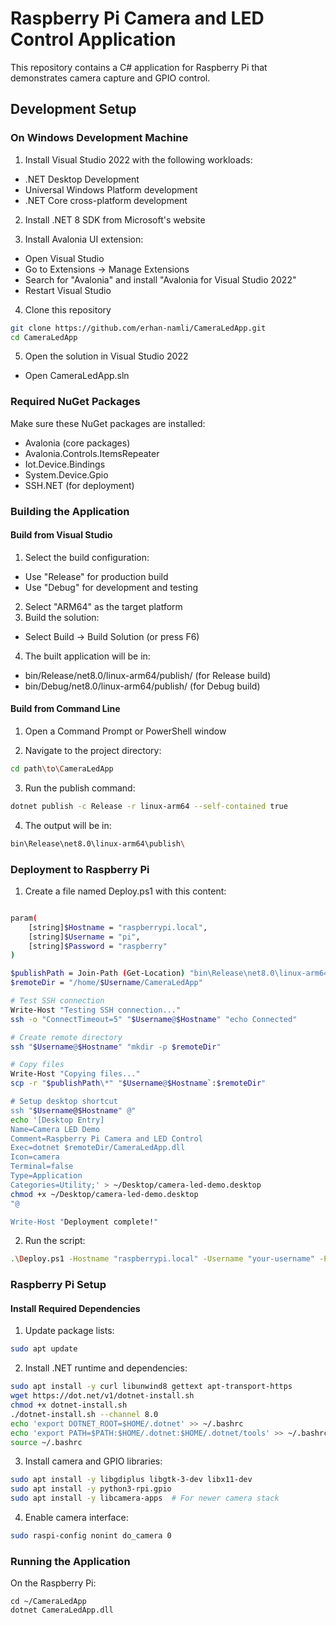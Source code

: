 # Raspberry Pi Camera and LED Control Application

This repository contains a C# application for Raspberry Pi that demonstrates camera capture and GPIO control.

## Development Setup

### On Windows Development Machine

1. Install Visual Studio 2022 with the following workloads:

- .NET Desktop Development
- Universal Windows Platform development
- .NET Core cross-platform development

2. Install .NET 8 SDK from Microsoft's website

3. Install Avalonia UI extension:

- Open Visual Studio
- Go to Extensions → Manage Extensions
- Search for "Avalonia" and install "Avalonia for Visual Studio 2022"
- Restart Visual Studio

4. Clone this repository

```bash
git clone https://github.com/erhan-namli/CameraLedApp.git
cd CameraLedApp
```

5. Open the solution in Visual Studio 2022

- Open CameraLedApp.sln

### Required NuGet Packages

Make sure these NuGet packages are installed:

- Avalonia (core packages)
- Avalonia.Controls.ItemsRepeater
- Iot.Device.Bindings
- System.Device.Gpio
- SSH.NET (for deployment)

### Building the Application

#### Build from Visual Studio

1. Select the build configuration:

- Use "Release" for production build
- Use "Debug" for development and testing


2. Select "ARM64" as the target platform
3. Build the solution:

- Select Build → Build Solution (or press F6)


4. The built application will be in:

- bin/Release/net8.0/linux-arm64/publish/ (for Release build)
- bin/Debug/net8.0/linux-arm64/publish/ (for Debug build)

#### Build from Command Line

1. Open a Command Prompt or PowerShell window

2. Navigate to the project directory:

```bash
cd path\to\CameraLedApp
```

3. Run the publish command:

```bash
dotnet publish -c Release -r linux-arm64 --self-contained true
```

4. The output will be in:

```bash
bin\Release\net8.0\linux-arm64\publish\
```

### Deployment to Raspberry Pi

1. Create a file named Deploy.ps1 with this content:

```bash

param(
    [string]$Hostname = "raspberrypi.local",
    [string]$Username = "pi",
    [string]$Password = "raspberry"
)

$publishPath = Join-Path (Get-Location) "bin\Release\net8.0\linux-arm64\publish"
$remoteDir = "/home/$Username/CameraLedApp"

# Test SSH connection
Write-Host "Testing SSH connection..."
ssh -o "ConnectTimeout=5" "$Username@$Hostname" "echo Connected"

# Create remote directory
ssh "$Username@$Hostname" "mkdir -p $remoteDir"

# Copy files
Write-Host "Copying files..."
scp -r "$publishPath\*" "$Username@$Hostname`:$remoteDir"

# Setup desktop shortcut
ssh "$Username@$Hostname" @"
echo '[Desktop Entry]
Name=Camera LED Demo
Comment=Raspberry Pi Camera and LED Control
Exec=dotnet $remoteDir/CameraLedApp.dll
Icon=camera
Terminal=false
Type=Application
Categories=Utility;' > ~/Desktop/camera-led-demo.desktop
chmod +x ~/Desktop/camera-led-demo.desktop
"@

Write-Host "Deployment complete!"

```

2. Run the script:

```bash
.\Deploy.ps1 -Hostname "raspberrypi.local" -Username "your-username" -Password "your-password"
```

### Raspberry Pi Setup

#### Install Required Dependencies

1. Update package lists:

```bash
sudo apt update
```

2. Install .NET runtime and dependencies:

```bash
sudo apt install -y curl libunwind8 gettext apt-transport-https
wget https://dot.net/v1/dotnet-install.sh
chmod +x dotnet-install.sh
./dotnet-install.sh --channel 8.0
echo 'export DOTNET_ROOT=$HOME/.dotnet' >> ~/.bashrc
echo 'export PATH=$PATH:$HOME/.dotnet:$HOME/.dotnet/tools' >> ~/.bashrc
source ~/.bashrc
```

3. Install camera and GPIO libraries:

```bash
sudo apt install -y libgdiplus libgtk-3-dev libx11-dev
sudo apt install -y python3-rpi.gpio
sudo apt install -y libcamera-apps  # For newer camera stack
```

4. Enable camera interface:

```bash
sudo raspi-config nonint do_camera 0
```

### Running the Application

On the Raspberry Pi:

```
cd ~/CameraLedApp
dotnet CameraLedApp.dll
```